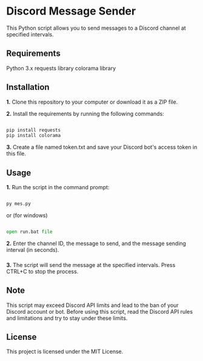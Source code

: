 # Discord Message Sender
This Python script allows you to send messages to a Discord channel at specified intervals.


## Requirements
Python 3.x
requests library
colorama library

## Installation
**1.** Clone this repository to your computer or download it as a ZIP file.

**2.** Install the requirements by running the following commands:

```py

pip install requests
pip install colorama

```
**3.** Create a file named token.txt and save your Discord bot's access token in this file.

## Usage
**1.** Run the script in the command prompt:

```py

py mes.py

```
or (for windows)
```py

open run.bat file

```


**2.** Enter the channel ID, the message to send, and the message sending interval (in seconds).
###
**3.** The script will send the message at the specified intervals. Press CTRL+C to stop the process.

## Note
This script may exceed Discord API limits and lead to the ban of your Discord account or bot. Before using this script, read the Discord API rules and limitations and try to stay under these limits.

## License
This project is licensed under the MIT License.
